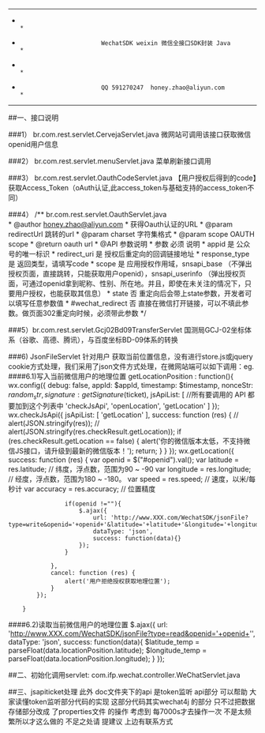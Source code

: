 
******************************************************************************************************
*                                                                                                    *
*                            WechatSDK weixin 微信全接口SDK封装 Java                                 *
*                                                                                                    *
*                            QQ 591270247  honey.zhao@aliyun.com                                     *
******************************************************************************************************   

##一、接口说明

###1）         br.com.rest.servlet.CervejaServlet.java       微网站可调用该接口获取微信openid用户信息

###2）         br.com.rest.servlet.menuServlet.java          菜单刷新接口调用

###3）         br.com.rest.servlet.OauthCodeServlet.java     【用户授权后得到的code】获取Access_Token（oAuth认证,此access_token与基础支持的access_token不同）

###4）         /** br.com.rest.servlet.OauthServlet.java  
			 * @author honey.zhao@aliyun.com
			 * 获得Oauth认证的URL
			 * @param redirectUrl	跳转的url
			 * @param charset	字符集格式
			 * @param scope	OAUTH scope
			 * @return oauth url
			 * @API 参数说明
			 * 		参数	必须	说明
			 * 		appid	是	公众号的唯一标识
			 * 		redirect_uri	是	授权后重定向的回调链接地址
			 * 		response_type	是	返回类型，请填写code
			 * 		scope	是	应用授权作用域，snsapi_base （不弹出授权页面，直接跳转，只能获取用户openid），snsapi_userinfo （弹出授权页面，可通过openid拿到昵称、性别、所在地。并且，即使在未关注的情况下，只要用户授权，也能获取其信息）
			 * 		state	否	重定向后会带上state参数，开发者可以填写任意参数值
			 * 		#wechat_redirect	否	直接在微信打开链接，可以不填此参数。做页面302重定向时候，必须带此参数
			 */
			 
###5）br.com.rest.servlet.Gcj02Bd09TransferServlet  国测局GCJ-02坐标体系（谷歌、高德、腾讯），与百度坐标BD-09体系的转换			

###6) JsonFileServlet 针对用户 获取当前位置信息，没有进行store.js或jquery cookie方式处理，我们采用了json文件方式处理，在微网站端可以如下调用：eg.
####6.1)写入当前微信用户的地理位置
		getLocationPosition : function(){
        	wx.config({
                debug: false,
                appId: $appId,
                timestamp: $timestamp,
                nonceStr: $random_str,
                signature: getSignature($ticket),
                jsApiList: [
					//所有要调用的 API 都要加到这个列表中
					'checkJsApi',
					'openLocation',
					'getLocation'
                ]
            });
        	wx.checkJsApi({
        	    jsApiList: [
        	        'getLocation'
        	    ],
        	    success: function (res) {
        	        // alert(JSON.stringify(res));
        	        // alert(JSON.stringify(res.checkResult.getLocation));
        	        if (res.checkResult.getLocation == false) {
        	            alert('你的微信版本太低，不支持微信JS接口，请升级到最新的微信版本！');
        	            return;
        	        }
        	    }
        	});
        	wx.getLocation({
        	    success: function (res) {
        	    	var openid = $("#openid").val();
        	        var latitude = res.latitude; // 纬度，浮点数，范围为90 ~ -90
        	        var longitude = res.longitude; // 经度，浮点数，范围为180 ~ -180。
        	        var speed = res.speed; // 速度，以米/每秒计
        	        var accuracy = res.accuracy; // 位置精度
        	        
        	        if(openid !=""){
        	        	$.ajax({
        				    url: 'http://www.XXX.com/WechatSDK/jsonFile?type=write&openid='+openid+'&latitude='+latitude+'&longitude='+longitude+'&speed='+speed+'&accuracy='+accuracy+'',
        				    dataType: 'json',
        				    success: function(data){}
        				});
        	        }
        	        
        	    },
        	    cancel: function (res) {
        	        alert('用户拒绝授权获取地理位置');
        	    }
        	});
        	
        }
 ####6.2)读取当前微信用户的地理位置
 		$.ajax({
		    url: 'http://www.XXX.com/WechatSDK/jsonFile?type=read&openid='+openid+'',
		    dataType: 'json',
		    success: function(data){
		    	$latitude_temp  = parseFloat(data.locationPosition.latitude);
				$longitude_temp = parseFloat(data.locationPosition.longitude);
		    }
		});

##二、初始化调用servlet:
com.ifp.wechat.controller.WeChatServlet.java

##三、jsapiticket处理 
此外 doc文件夹下的api 是token监听 api部分 可以帮助 大家读懂token监听部分代码的实现 这部分代码其实wechat4j 的部分 只不过把数据存储部分改成 了properties文件 的操作 考虑到 每7000s才去操作一次 不是太频繁所以才这么做的 不足之处请 提建议 上边有联系方式

			 